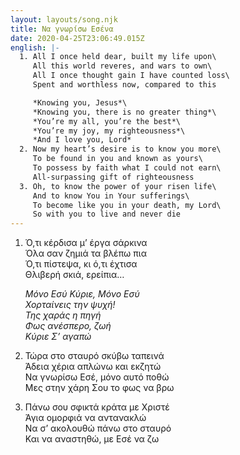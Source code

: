 ```yaml
---
layout: layouts/song.njk
title: Να γνωρίσω Εσένα
date: 2020-04-25T23:06:49.015Z
english: |-
  1. All I once held dear, built my life upon\
     All this world reveres, and wars to own\
     All I once thought gain I have counted loss\
     Spent and worthless now, compared to this

     *Knowing you, Jesus*\
     *Knowing you, there is no greater thing*\
     *You’re my all, you’re the best*\
     *You’re my joy, my righteousness*\
     *And I love you, Lord*
  2. Now my heart’s desire is to know you more\
     To be found in you and known as yours\
     To possess by faith what I could not earn\
     All-surpassing gift of righteousness
  3. Oh, to know the power of your risen life\
     And to know You in Your sufferings\
     To become like you in your death, my Lord\
     So with you to live and never die
---
```

1. Ό,τι κέρδισα μ’ έργα σάρκινα\
   Όλα σαν ζημιά τα βλέπω πια\
   Ό,τι πίστεψα, κι ό,τι έχτισα\
   Θλιβερή σκιά, ερείπια…

   *Μόνο Εσύ Κύριε, Μόνο Εσύ\
   Χορταίνεις την ψυχή!\
   Της χαράς η πηγή\
   Φως ανέσπερο, ζωή\
   Κύριε Σ’ αγαπώ*
2. Τώρα στο σταυρό σκύβω ταπεινά\
   Άδεια χέρια απλώνω και εκζητώ\
   Να γνωρίσω Εσέ, μόνο αυτό ποθώ\
   Μες στην χάρη Σου το φως να βρω
3. Πάνω σου σφικτά κράτα με Χριστέ\
   Άγια ομορφιά να αντανακλώ\
   Να σ’ ακολουθώ πάνω στο σταυρό\
   Και να αναστηθώ, με Εσέ να ζω